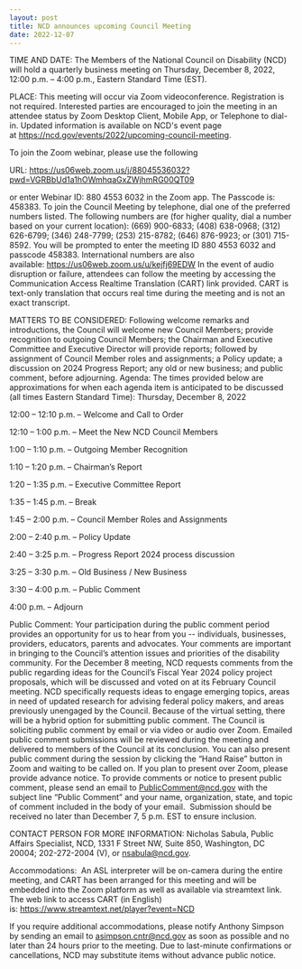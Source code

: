 ```yaml
---
layout: post
title: NCD announces upcoming Council Meeting
date: 2022-12-07
---
```

TIME AND DATE: The Members of the National Council on Disability (NCD) will hold a quarterly business meeting on Thursday, December 8, 2022, 12:00 p.m. – 4:00 p.m., Eastern Standard Time (EST).

PLACE: This meeting will occur via Zoom videoconference. Registration is not required. Interested parties are encouraged to join the meeting in an attendee status by Zoom Desktop Client, Mobile App, or Telephone to dial-in. Updated information is available on NCD's event page at <https://ncd.gov/events/2022/upcoming-council-meeting>.

To join the Zoom webinar, please use the following

URL: <https://us06web.zoom.us/j/88045536032?pwd=VGRBbUd1a1hOWmhqaGxZWjhmRG00QT09>

or enter Webinar ID: 880 4553 6032 in the Zoom app. The Passcode is: 458383. To join the Council Meeting by telephone, dial one of the preferred numbers listed. The following numbers are (for higher quality, dial a number based on your current location): (669) 900-6833; (408) 638-0968; (312) 626-6799; (346) 248-7799; (253) 215-8782; (646) 876-9923; or (301) 715-8592. You will be prompted to enter the meeting ID 880 4553 6032 and passcode 458383. International numbers are also available: <https://us06web.zoom.us/u/kejfj69EDW> In the event of audio disruption or failure, attendees can follow the meeting by accessing the Communication Access Realtime Translation (CART) link provided. CART is text-only translation that occurs real time during the meeting and is not an exact transcript.

MATTERS TO BE CONSIDERED: Following welcome remarks and introductions, the Council will welcome new Council Members; provide recognition to outgoing Council Members; the Chairman and Executive Committee and Executive Director will provide reports; followed by assignment of Council Member roles and assignments; a Policy update; a discussion on 2024 Progress Report; any old or new business; and public comment, before adjourning. Agenda: The times provided below are approximations for when each agenda item is anticipated to be discussed (all times Eastern Standard Time): Thursday, December 8, 2022

12:00 – 12:10 p.m. – Welcome and Call to Order

12:10 – 1:00 p.m. – Meet the New NCD Council Members

1:00 – 1:10 p.m. – Outgoing Member Recognition

1:10 – 1:20 p.m. – Chairman’s Report

1:20 – 1:35 p.m. – Executive Committee Report

1:35 – 1:45 p.m. – Break

1:45 – 2:00 p.m. – Council Member Roles and Assignments

2:00 – 2:40 p.m. – Policy Update

2:40 – 3:25 p.m. – Progress Report 2024 process discussion

3:25 – 3:30 p.m. – Old Business / New Business

3:30 – 4:00 p.m. – Public Comment

4:00 p.m. – Adjourn

Public Comment: Your participation during the public comment period provides an opportunity for us to hear from you -- individuals, businesses, providers, educators, parents and advocates. Your comments are important in bringing to the Council’s attention issues and priorities of the disability community. For the December 8 meeting, NCD requests comments from the public regarding ideas for the Council’s Fiscal Year 2024 policy project proposals, which will be discussed and voted on at its February Council meeting. NCD specifically requests ideas to engage emerging topics, areas in need of updated research for advising federal policy makers, and areas previously unengaged by the Council. Because of the virtual setting, there will be a hybrid option for submitting public comment. The Council is soliciting public comment by email or via video or audio over Zoom. Emailed public comment submissions will be reviewed during the meeting and delivered to members of the Council at its conclusion. You can also present public comment during the session by clicking the “Hand Raise” button in Zoom and waiting to be called on. If you plan to present over Zoom, please provide advance notice. To provide comments or notice to present public comment, please send an email to [PublicComment@ncd.gov](mailto:PublicComment@ncd.gov) with the subject line “Public Comment” and your name, organization, state, and topic of comment included in the body of your email.  Submission should be received no later than December 7, 5 p.m. EST to ensure inclusion.

CONTACT PERSON FOR MORE INFORMATION: Nicholas Sabula, Public Affairs Specialist, NCD, 1331 F Street NW, Suite 850, Washington, DC 20004; 202-272-2004 (V), or [nsabula@ncd.gov](mailto:nsabula@ncd.gov).

Accommodations:  An ASL interpreter will be on-camera during the entire meeting, and CART has been arranged for this meeting and will be embedded into the Zoom platform as well as available via streamtext link. The web link to access CART (in English) is: <https://www.streamtext.net/player?event=NCD>

If you require additional accommodations, please notify Anthony Simpson by sending an email to [asimpson.cntr@ncd.gov](mailto:asimpson.cntr@ncd.gov) as soon as possible and no later than 24 hours prior to the meeting. Due to last-minute confirmations or cancellations, NCD may substitute items without advance public notice.
